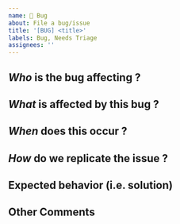 ```yaml
---
name: 🐞 Bug
about: File a bug/issue
title: '[BUG] <title>'
labels: Bug, Needs Triage
assignees: ''
---
```


<!--
Note: Please search to see if an issue already exists for the bug you encountered.
-->

## *Who* is the bug affecting ?
<!-- Ex. ALl the schoolboards, thoose who have overrided this or that file -->

## *What* is affected by this bug ?
<!-- Ex. Tests, seeds loading, dependant tables -->

## *When* does this occur ?
<!-- Ex. when running the ETL in docker, in a cron, manually, on the prod dev -->

## *How* do we replicate the issue ? 
<!-- Please be specific as possible. Use dashes (-) or numbers (1.) to create a list of steps.-->

<!--
Example: steps to reproduce the behavior:
1. In this environment...
2. With this config...
3. Run '...'
4. See error...
-->

## Expected behavior (i.e. solution)
<!-- What should have happened? -->

## Other Comments